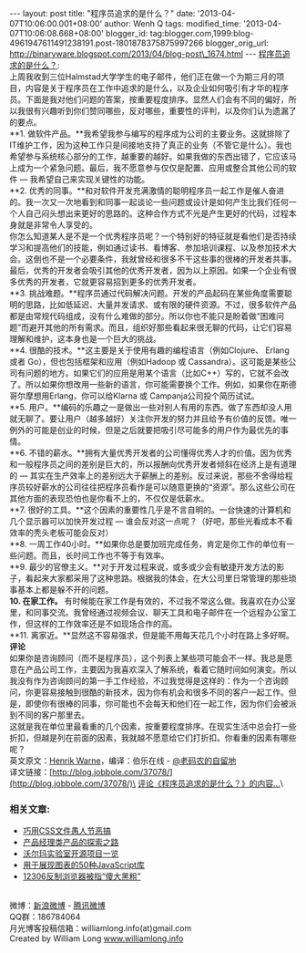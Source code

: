 --- layout: post title: "程序员追求的是什么？" date:
'2013-04-07T10:06:00.001+08:00' author: Wenh Q tags: modified\_time:
'2013-04-07T10:06:08.668+08:00' blogger\_id:
tag:blogger.com,1999:blog-4961947611491238191.post-1801878375875997266
blogger\_orig\_url:
http://binaryware.blogspot.com/2013/04/blog-post\_1674.html ---
[程序员追求的是什么？](http://www.williamlong.info/archives/3421.html):
\
上周我收到三位Halmstad大学学生的电子邮件，他们正在做一个为期三月的项目，内容是关于程序员在工作中追求的是什么，以及企业如何吸引有才华的程序员。下面是我对他们问题的答案，按重要程度排序。显然人们会有不同的偏好，所以我很有兴趣听到你们赞同哪些，反对哪些，重要性的评判，以及你们认为遗漏了的要点。\
**1.
做软件产品。**我希望我参与编写的程序成为公司的主要业务。这就排除了IT维护工作，因为这种工作只是间接地支持了真正的业务（不管它是什么）。我也希望参与系统核心部分的工作，越重要的越好。如果我做的东西出错了，它应该马上成为一个紧急问题。最后，我不愿意参与仅仅是配置、应用或整合其他公司的软件
— 我希望自己来实现关键性的功能。\
**2.
优秀的同事。**和对软件开发充满激情的聪明程序员一起工作是催人奋进的。我一次又一次地看到和同事一起谈论一些问题或设计是如何产生比我们任何一个人自己闷头想出来更好的思路的。这种合作方式不光是产生更好的代码，过程本身就是非常令人享受的。\
你怎么知道某人是不是一个优秀程序员呢？一个特别好的特征就是看他们是否持续学习和提高他们的技能，例如通过读书、看博客、参加培训课程、以及参加技术大会。这倒也不是一个必要条件，我就曾经和很多不干这些事的很棒的开发者共事。最后，优秀的开发者会吸引其他的优秀开发者，因为以上原因。如果一个企业有很多优秀的开发者，它就更容易招到更多的优秀开发者。\
**3.
挑战难题。**程序员通过代码解决问题。开发的产品起码在某些角度需要聪明的思路，比如低延迟、大量并发请求、或有限的硬件资源。不过，很多软件产品都是由常规代码组成，没有什么难做的部分。所以你也不能只是盼着做“困难问题”而避开其他的所有需求。而且，组织好那些看起来很无聊的代码，让它们容易理解和维护，这本身也是一个巨大的挑战。\
**4. 很酷的技术。**这主要是关于使用有趣的编程语言（例如Clojure、 Erlang
或者 Go），但也包括框架和应用（例如Hadoop 或
Cassandra）。这可能是某些公司有问题的地方。如果它们的应用是用某个语言（比如C++）写的，它就不会改了。所以如果你想改用一些新的语言，你可能需要换个工作。例如，如果你在斯德哥尔摩想用Erlang，你可以给Klarna
或 Campanja公司投个简历试试。\
**5.
用户。**编码的乐趣之一是做出一些对别人有用的东西。做了东西却没人用就无聊了。要让用户（越多越好）关注你开发的努力并且给予有价值的反馈。唯一例外的可能是创业的时候，但是之后就要把吸引尽可能多的用户作为最优先的事情。\
**6.
不错的薪水。**拥有大量优秀开发者的公司懂得优秀人才的价值。因为优秀和一般程序员之间的差别是巨大的，所以报酬向优秀开发者倾斜在经济上是有道理的
—
其实在生产效率上的差别远大于薪酬上的差别。反过来说，那些不舍得给程序员较好薪水的公司往往把程序员看作是可以随意更换的“资源”。那么这些公司在其他方面的表现恐怕也是你看不上的，不仅仅是低薪水。\
**7.
很好的工具。**这个因素的重要性几乎是不言自明的。一台快速的计算机和几个显示器可以加快开发过程
— 谁会反对这一点呢？（好吧，那些光看成本不看效率的秃头老板可能会反对）\
**8.
一周工作40小时。**如果你总是要加班完成任务，肯定是你工作的单位有一些问题。而且，长时间工作也不等于有效率。\
**9.
最少的官僚主义。**对于开发过程来说，或多或少会有敏捷开发方法的影子，看起来大家都采用了这种思路。根据我的体会，在大公司里日常管理的那些琐事基本上都是躲不开的问题。\
**10. 在家工作。**
有时候能在家工作是有效的，不过我不常这么做。我喜欢在办公室里，和同事交流。我曾经通过视频会议、聊天工具和电子邮件在一个远程办公室工作，但这样的工作效率还是不如现场合作的高。\
**11.
离家近。**显然这不容易强求，但是能不用每天花几个小时在路上多好啊。\
**评论**\
如果你是咨询顾问（而不是程序员），这个列表上某些项可能会不一样。我总是愿意在产品公司工作，主要因为我喜欢深入了解系统，看着它随时间如何演变。所以我没有作为咨询顾问的第一手工作经验，不过我觉得是这样的：作为一个咨询顾问，你更容易接触到很酷的新技术，因为你有机会和很多不同的客户一起工作。但是，即使你有很棒的同事，你可能也不会每天和他们在一起工作，因为你们会被派到不同的客户那里去。\
这就是我在单位里最看重的几个因素，按重要程度排序。在现实生活中总会打一些折扣，但越是列在前面的因素，我就越不愿意给它们打折扣。你看重的因素有哪些呢？\
英文原文：[Henrik
Warne](http://henrikwarne.com/2013/03/26/what-do-programmers-want/)，编译：伯乐在线
- [@老码农的自留地](http://weibo.com/ned11)\
译文链接：[http://blog.jobbole.com/37078/](http://blog.jobbole.com/37078/)\
[评论《程序员追求的是什么？》的内容...](http://www.williamlong.info/archives/3421.html)\

### 相关文章:

-   [巧用CSS文件愚人节恶搞](http://www.williamlong.info/archives/3422.html)
-   [产品经理类产品的探索之路](http://www.williamlong.info/archives/3396.html)
-   [沃尔玛实验室开源项目一览](http://www.williamlong.info/archives/3374.html)
-   [用于展现图表的50种JavaScript库](http://www.williamlong.info/archives/3372.html)
-   [12306反制浏览器被指“傻大黑粗”](http://www.williamlong.info/archives/3371.html)

\
微博：[新浪微博](http://weibo.com/williamlong) -
[腾讯微博](http://t.qq.com/williamlong) \
QQ群：186784064\
月光博客投稿信箱：williamlong.info(at)gmail.com\
Created by William Long www.williamlong.info
